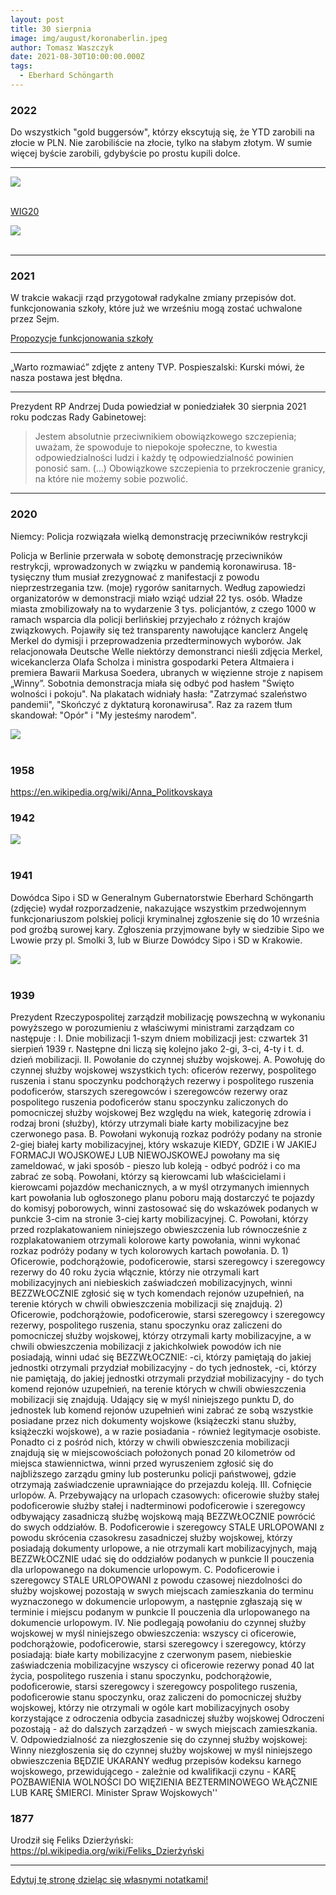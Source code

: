 ```yaml
---
layout: post
title: 30 sierpnia
image: img/august/koronaberlin.jpeg
author: Tomasz Waszczyk
date: 2021-08-30T10:00:00.000Z
tags:
  - Eberhard Schöngarth
---
```


### 2022

Do wszystkich "gold buggersów", którzy ekscytują się, że YTD zarobili na złocie w PLN. Nie zarobiliście na złocie, tylko na słabym złotym. W sumie więcej byście zarobili, gdybyście po prostu kupili dolce.

---

<img src="./img/august/wig20.jpeg"><br><br>

<a href="./documents/august/wig20.pdf" target="_blank">WIG20</a>

<img src="./img/august/naukazdalna.jpeg"><br><br>

---

### 2021

W  trakcie  wakacji  rząd  przygotował  radykalne zmiany  przepisów  dot.  funkcjonowania  szkoły, które już we wrześniu mogą zostać uchwalone przez Sejm.

<a href="./documents/august/ulotka-a6_wolna_szkola.pdf" target="_blank">Propozycje funkcjonowania szkoły</a>

---

„Warto rozmawiać” zdjęte z anteny TVP. Pospieszalski: Kurski mówi, że nasza postawa jest błędna.

---

Prezydent RP Andrzej Duda powiedział w poniedziałek 30 sierpnia 2021 roku podczas Rady Gabinetowej:

> Jestem absolutnie przeciwnikiem obowiązkowego szczepienia; uważam, że spowoduje to niepokoje społeczne, to kwestia odpowiedzialności ludzi i każdy tę odpowiedzialność powinien ponosić sam. (...) Obowiązkowe szczepienia to przekroczenie granicy, na które nie możemy sobie pozwolić.

---

### 2020

Niemcy: Policja rozwiązała wielką demonstrację przeciwników restrykcji

Policja w Berlinie przerwała w sobotę demonstrację przeciwników restrykcji, wprowadzonych w związku w pandemią koronawirusa. 18-tysięczny tłum musiał zrezygnować z manifestacji z powodu nieprzestrzegania tzw. (moje) rygorów sanitarnych.
Według zapowiedzi organizatorów w demonstracji miało wziąć udział 22 tys. osób. Władze miasta zmobilizowały na to wydarzenie 3 tys. policjantów, z czego 1000 w ramach wsparcia dla policji berlińskiej przyjechało z różnych krajów związkowych.
Pojawiły się też transparenty nawołujące kanclerz Angelę Merkel do dymisji i przeprowadzenia przedterminowych wyborów. Jak relacjonowała Deutsche Welle niektórzy demonstranci nieśli zdjęcia Merkel, wicekanclerza Olafa Scholza i ministra gospodarki Petera Altmaiera i premiera Bawarii Markusa Soedera, ubranych w więzienne stroje z napisem „Winny”.
Sobotnia demonstracja miała się odbyć pod hasłem "Święto wolności i pokoju".
Na plakatach widniały hasła: "Zatrzymać szaleństwo pandemii", "Skończyć z dyktaturą koronawirusa". Raz za razem tłum skandował: "Opór" i "My jesteśmy narodem".

<img src="./img/august/koronaberlin.jpeg"><br><br>

### 1958

https://en.wikipedia.org/wiki/Anna_Politkovskaya

### 1942

<img src="./img/august/jakrozmawiac1942.png"><br><br>

### 1941

Dowódca Sipo i SD w Generalnym Gubernatorstwie Eberhard Schöngarth (zdjęcie) wydał rozporzadzenie, nakazujące wszystkim przedwojennym funkcjonariuszom polskiej policji kryminalnej zgłoszenie się do 10 września pod groźbą surowej kary. Zgłoszenia przyjmowane były w siedzibie Sipo we Lwowie przy pl. Smolki 3, lub w Biurze Dowódcy Sipo i SD w Krakowie.

<img src="./img/august/eberhart.jpg"><br><br>

### 1939

Prezydent Rzeczypospolitej zarządził mobilizację powszechną w wykonaniu powyższego w porozumieniu z właściwymi ministrami zarządzam co następuje :
I. Dnie mobilizacji
1-szym dniem mobilizacji jest: czwartek 31 sierpień 1939 r. Następne dni liczą się kolejno jako 2-gi, 3-ci, 4-ty i t. d. dzień mobilizacji.
II. Powołanie do czynnej służby wojskowej.
A. Powołuję do czynnej służby wojskowej wszystkich tych:
oficerów rezerwy, pospolitego ruszenia i stanu spoczynku
podchorążych rezerwy i pospolitego ruszenia
podoficerów, starszych szeregowców i szeregowców rezerwy oraz pospolitego ruszenia
podoficerów stanu spoczynku
zaliczonych do pomocniczej służby wojskowej
Bez względu na wiek, kategorię zdrowia i rodzaj broni (służby), którzy utrzymali białe karty mobilizacyjne bez czerwonego pasa.
B. Powołani wykonują rozkaz podróży podany na stronie 2-giej białej karty mobilizacyjnej, który wskazuje KIEDY, GDZIE i W JAKIEJ FORMACJI WOJSKOWEJ LUB NIEWOJSKOWEJ powołany ma się zameldować, w jaki sposób - pieszo lub koleją - odbyć podróż i co ma zabrać ze sobą. Powołani, którzy są kierowcami lub właścicielami i kierowcami pojazdów mechanicznych, a w myśl otrzymanych imiennych kart powołania lub ogłoszonego planu poboru mają dostarczyć te pojazdy do komisyj poborowych, winni zastosować się do wskazówek podanych w punkcie 3-cim na stronie 3-ciej karty mobilizacyjnej.
C. Powołani, którzy przed rozplakatowaniem niniejszego obwieszczenia lub równocześnie z rozplakatowaniem otrzymali kolorowe karty powołania, winni wykonać rozkaz podróży podany w tych kolorowych kartach powołania.
D. 1) Oficerowie, podchorążowie, podoficerowie, starsi szeregowcy i szeregowcy rezerwy do 40 roku życia włącznie, którzy nie otrzymali kart mobilizacyjnych ani niebieskich zaświadczeń mobilizacyjnych, winni BEZZWŁOCZNIE zgłosić się w tych komendach rejonów uzupełnień, na terenie których w chwili obwieszczenia mobilizacji się znajdują.
2) Oficerowie, podchorążowie, podoficerowie, starsi szeregowcy i szeregowcy rezerwy, pospolitego ruszenia, stanu spoczynku oraz zaliczeni do pomocniczej służby wojskowej, którzy otrzymali karty mobilizacyjne, a w chwili obwieszczenia mobilizacji z jakichkolwiek powodów ich nie posiadają, winni udać się BEZZWŁOCZNIE: -ci, którzy pamiętają do jakiej jednostki otrzymali przydział mobilizacyjny - do tych jednostek, -ci, którzy nie pamiętają, do jakiej jednostki otrzymali przydział mobilizacyjny - do tych komend rejonów uzupełnień, na terenie których w chwili obwieszczenia mobilizacji się znajdują. Udający się w myśl niniejszego punktu D, do jednostek lub komend rejonów uzupełnień wini zabrać ze sobą wszystkie posiadane przez nich dokumenty wojskowe (książeczki stanu służby, książeczki wojskowe), a w razie posiadania - również legitymacje osobiste. Ponadto ci z pośród nich, którzy w chwili obwieszczenia mobilizacji znajdują się w miejscowościach położonych ponad 20 kilometrów od miejsca stawiennictwa, winni przed wyruszeniem zgłosić się do najbliższego zarządu gminy lub posterunku policji państwowej, gdzie otrzymają zaświadczenie uprawniające do przejazdu koleją.
III. Cofnięcie urlopów.
A. Przebywający na urlopach czasowych:
oficerowie służby stałej
podoficerowie służby stałej i nadterminowi
podoficerowie i szeregowcy odbywający zasadniczą służbę wojskową mają BEZZWŁOCZNIE powrócić do swych oddziałów.
B. Podoficerowie i szeregowcy STALE URLOPOWANI z powodu skrócenia czasokresu zasadniczej służby wojskowej, którzy posiadają dokumenty urlopowe, a nie otrzymali kart mobilizacyjnych, mają BEZZWŁOCZNIE udać się do oddziałów podanych w punkcie II pouczenia dla urlopowanego na dokumencie urlopowym.
C. Podoficerowie i szeregowcy STALE URLOPOWANI z powodu czasowej niezdolności do służby wojskowej pozostają w swych miejscach zamieszkania do terminu wyznaczonego w dokumencie urlopowym, a następnie zgłaszają się w terminie i miejscu podanym w punkcie II pouczenia dla urlopowanego na dokumencie urlopowym.
IV. Nie podlegają powołaniu do czynnej służby wojskowej w myśl niniejszego obwieszczenia:
wszyscy ci oficerowie, podchorążowie, podoficerowie, starsi szeregowcy i szeregowcy, którzy posiadają:
białe karty mobilizacyjne z czerwonym pasem,
niebieskie zaświadczenia mobilizacyjne
wszyscy ci oficerowie rezerwy ponad 40 lat życia, pospolitego ruszenia i stanu spoczynku, podchorążowie, podoficerowie, starsi szeregowcy i szeregowcy pospolitego ruszenia, podoficerowie stanu spoczynku, oraz zaliczeni do pomocniczej służby wojskowej, którzy nie otrzymali w ogóle kart mobilizacyjnych
osoby korzystające z odroczenia odbycia zasadniczej służby wojskowej
Odroczeni pozostają - aż do dalszych zarządzeń - w swych miejscach zamieszkania.
V. Odpowiedzialność za niezgłoszenie się do czynnej służby wojskowej:
Winny niezgłoszenia się do czynnej służby wojskowej w myśl niniejszego obwieszczenia BĘDZIE UKARANY według przepisów kodeksu karnego wojskowego, przewidującego - zależnie od kwalifikacji czynu - KARĘ POZBAWIENIA WOLNOŚCI DO WIĘZIENIA BEZTERMINOWEGO WŁĄCZNIE LUB KARĘ ŚMIERCI.
Minister Spraw Wojskowych''

### 1877

Urodził się Feliks Dzierżyński: <https://pl.wikipedia.org/wiki/Feliks_Dzierżyński>

---

<a href="https://github.com/TomaszWaszczyk/historia.waszczyk.com/edit/master/src/content/august-30.md" target="_blank">Edytuj tę stronę dzieląc się własnymi notatkami!</a>
